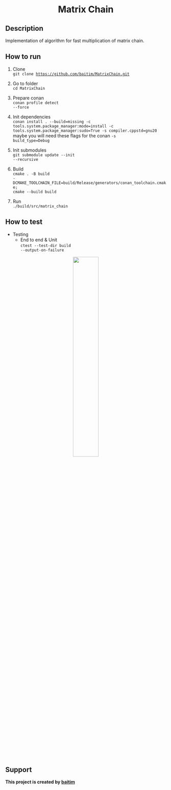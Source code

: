 <h1 align="center">Matrix Chain</h1>

## Description

 Implementation of algorithm for fast multiplication of matrix chain.

## How to run

1. Clone <br>
    <code>git clone https://github.com/baitim/MatrixChain.git</code>

2. Go to folder <br>
    <code>cd MatrixChain</code>

3. Prepare conan <br>
    <code>conan profile detect --force</code>

4. Init dependencies <br>
    <code>conan install . --build=missing -c tools.system.package_manager:mode=install -c tools.system.package_manager:sudo=True -s compiler.cppstd=gnu20</code> <br>
    maybe you will need these flags for the conan <code>-s build_type=Debug</code>

5. Init submodules <br>
    <code>git submodule update --init --recursive</code>

6. Build <br>
    <code>cmake . -B build -DCMAKE_TOOLCHAIN_FILE=build/Release/generators/conan_toolchain.cmake; cmake --build build</code>

7. Run <br>
    <code>./build/src/matrix_chain</code>

## How to test

* Testing
    - End to end & Unit<br>
        <code>ctest --test-dir build --output-on-failure</code>

<p align="center"><img src="https://github.com/baitim/MatrixChain/blob/main/images/cat.gif" width="40%"></p>

## Support
**This project is created by [baitim](https://t.me/bai_tim)**